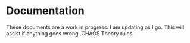 # Documentation
These documents are a work in progress. I am updating as I go. This will assist if anything goes wrong. CHAOS Theory rules.
